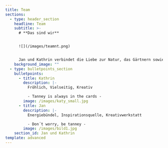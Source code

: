 ```yaml
---
title: Team
sections:
  - type: header_section
    headline: Team
    subtitle: >-
      # **Das sind wir**


      ![](/images/teamnt.png)


      Jan und Kathrin verbindet die Liebe zur Natur, das Gärtnern sowie Kochen kreativer Gerichte und selbstgemachter Köstlichkeiten.
    background_image: ""
  - type: bulletpoints_section
    bulletpoints:
      - title: Kathrin
        description: |-
          Fröhlich, Vielseitig, Kreativ

          - Tanney is always in the cards -
        image: /images/katy_small.jpg
      - title: Jan
        description: |-
          Energiebündel, Inspirationsquelle, Kreativwerkstatt	

          - Don´t worry, be tanney -  
        image: /images/bild1.jpg
    section_id: Jan und Kathrin
template: advanced
---
```

